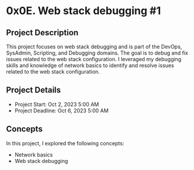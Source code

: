 # 0x0E. Web stack debugging #1

## Project Description
This project focuses on web stack debugging and is part of the DevOps, SysAdmin, Scripting, and Debugging domains. The goal is to debug and fix issues related to the web stack configuration. I leveraged my debugging skills and knowledge of network basics to identify and resolve issues related to the web stack configuration.

## Project Details
- Project Start:    Oct 2, 2023 5:00 AM
- Project Deadline: Oct 6, 2023 5:00 AM

## Concepts
In this project, I explored the following concepts:
- Network basics
- Web stack debugging
